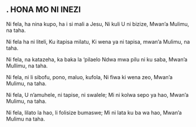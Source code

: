 ## . HONA MO NI INEZI

Ni fela, ha nina kupo, ha i si mali a Jesu,
Ni kuli U ni bizize, Mwan’a Mulimu, na taha.


Ni fela ha ni liteli, Ku itapisa milatu,
Ki wena ya ni tapisa, mwan’a Mulimu, na taha.


Ni fela, na katazeha, ka baka la ‘pilaelo
Ndwa mwa pilu ni ku saba, Mwan’a Mullimu, na taha.


Ni fela, ni li sibofu, pono, maluo, kufola,
Ni fiwa ki wena zeo, Mwan’a Mulimu, na taha.


Ni fela, U n’amuhele, ni tapise, ni swalele;
Mi ni kolwa sepo ya hao, Mwan’a Mulimu, na taha.


Ni fela, lilato la hao, li folisize bumaswe;
Mi ni lata ku ba wa hao, Mwan’a Mulimu na taha.

